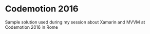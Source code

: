 # Codemotion 2016
Sample solution used during my session about Xamarin and MVVM at Codemotion 2016 in Rome
